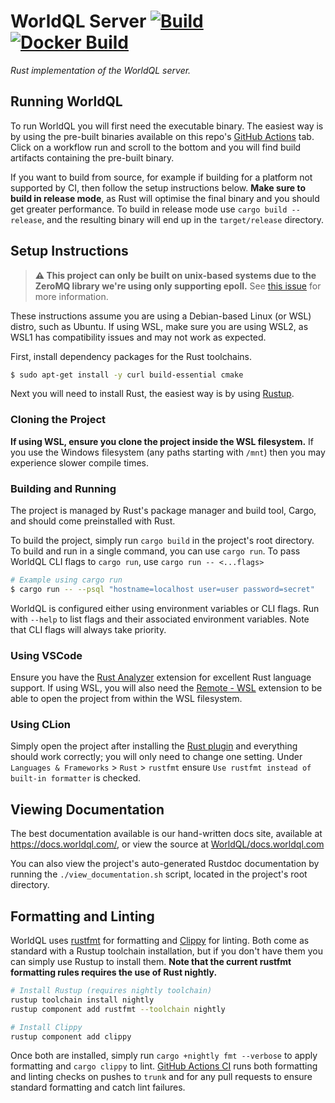 # WorldQL Server [![Build](https://github.com/WorldQL/worldql_server/actions/workflows/build.yml/badge.svg)](https://github.com/WorldQL/worldql_server/actions/workflows/build.yml) [![Docker Build](https://github.com/WorldQL/worldql_server/actions/workflows/docker.yml/badge.svg)](https://github.com/WorldQL/worldql_server/actions/workflows/docker.yml)
*Rust implementation of the WorldQL server.*

## Running WorldQL
To run WorldQL you will first need the executable binary. The easiest way is by using the pre-built binaries available on this repo's [GitHub Actions](https://github.com/WorldQL/worldql_server/actions/workflows/build.yml) tab.
Click on a workflow run and scroll to the bottom and you will find build artifacts containing the pre-built binary.

If you want to build from source, for example if building for a platform not supported by CI, then follow the setup instructions below. **Make sure to build in release mode**, as Rust will optimise the
final binary and you should get greater performance. To build in release mode use `cargo build --release`, and the resulting binary will end up in the `target/release` directory.

## Setup Instructions
> **:warning: This project can only be built on unix-based systems due to the ZeroMQ library we're using only supporting epoll.** See [this issue](https://github.com/cetra3/tmq/issues/17) for more information.

These instructions assume you are using a Debian-based Linux (or WSL) distro, such as Ubuntu. If using WSL, make sure you are using WSL2, as WSL1 has compatibility issues and may not work as expected.

First, install dependency packages for the Rust toolchains.
```sh
$ sudo apt-get install -y curl build-essential cmake
```

Next you will need to install Rust, the easiest way is by using [Rustup](https://rustup.rs/).

### Cloning the Project
**If using WSL, ensure you clone the project inside the WSL filesystem.** If you use the Windows filesystem (any paths starting with `/mnt`) then you may experience slower compile times.

### Building and Running
The project is managed by Rust's package manager and build tool, Cargo, and should come preinstalled with Rust.

To build the project, simply run `cargo build` in the project's root directory.  
To build and run in a single command, you can use `cargo run`. To pass WorldQL CLI flags to `cargo run`, use `cargo run -- <...flags>`

```bash
# Example using cargo run
$ cargo run -- --psql "hostname=localhost user=user password=secret"
```

WorldQL is configured either using environment variables or CLI flags. Run with `--help` to list flags and their associated environment variables. Note that CLI flags will always take priority.

### Using VSCode
Ensure you have the [Rust Analyzer](https://marketplace.visualstudio.com/items?itemName=matklad.rust-analyzer) extension for excellent Rust language support. If using WSL, you will also need the [Remote - WSL](https://marketplace.visualstudio.com/items?itemName=ms-vscode-remote.remote-wsl) extension to be able to open the project from within the WSL filesystem.

### Using CLion
Simply open the project after installing the [Rust plugin](https://plugins.jetbrains.com/plugin/8182-rust/docs) and everything should work correctly; you will only need to change one setting. Under `Languages & Frameworks` > `Rust` > `rustfmt` ensure `Use rustfmt instead of built-in formatter` is checked.

## Viewing Documentation
The best documentation available is our hand-written docs site, available at https://docs.worldql.com/, or view the source at [WorldQL/docs.worldql.com](https://github.com/WorldQL/docs.worldql.com)

You can also view the project's auto-generated Rustdoc documentation by running the `./view_documentation.sh` script, located in the project's root directory.

## Formatting and Linting
WorldQL uses [rustfmt](https://github.com/rust-lang/rustfmt) for formatting and [Clippy](https://github.com/rust-lang/rust-clippy) for linting. Both come as standard with a Rustup toolchain installation, but if you don't have them you can simply use Rustup to install them. **Note that the current rustfmt formatting rules requires the use of Rust nightly.**

```sh
# Install Rustup (requires nightly toolchain)
rustup toolchain install nightly
rustup component add rustfmt --toolchain nightly

# Install Clippy
rustup component add clippy
```

Once both are installed, simply run `cargo +nightly fmt --verbose` to apply formatting and `cargo clippy` to lint. [GitHub Actions CI](https://github.com/WorldQL/worldql_server/actions/workflows/build.yml) runs both formatting and linting checks on pushes to `trunk` and for any pull requests to ensure standard formatting and catch lint failures.
